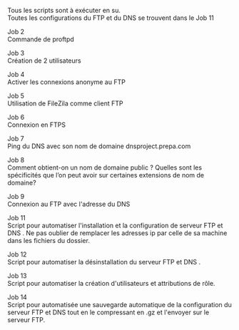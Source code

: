 Tous les scripts sont à exécuter en su.   
Toutes les configurations du FTP et du DNS se trouvent dans le Job 11

Job 2    
Commande de proftpd

Job 3  
Création de 2 utilisateurs  

Job 4  
Activer les connexions anonyme au FTP

Job 5   
Utilisation de FileZila comme client FTP

Job 6   
Connexion en FTPS

Job 7   
Ping du DNS avec son nom de domaine dnsproject.prepa.com

Job 8  
Comment obtient-on un nom de domaine public ? Quelles sont les spécificités que l’on peut avoir sur certaines extensions de nom de domaine?  

Job 9  
Connexion au FTP avec l'adresse du DNS

Job 11    
Script pour automatiser l'installation et la configuration de serveur FTP et DNS .
Ne pas oublier de remplacer les adresses ip par celle de sa machine dans les fichiers du dossier.

Job 12    
Script pour automatiser la désinstallation du serveur FTP et DNS .


Job 13  
Script pour automatiser la création d'utilisateurs et attributions de rôle.


Job 14   
Script pour automatisée une sauvegarde automatique de la configuration du serveur FTP et DNS tout en le compressant en .gz et l'envoyer sur le serveur FTP.
